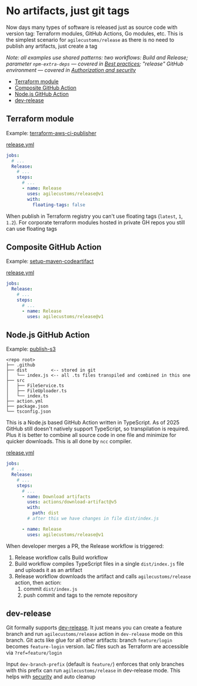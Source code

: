 # No artifacts, just git tags

Now days many types of software is released just as source code with version tag: Terraform modules, GitHub Actions, Go modules, etc.
This is the simplest scenario for `agilecustoms/release` as there is no need to publish any artifacts, just create a tag

_Note: all examples use shared patterns: two workflows: Build and Release; parameter `npm-extra-deps` —
covered in [Best practices](../best-practices.md); "release" GitHub environment — covered in [Authorization and security](../authorization.md)_

- [Terraform module](#terraform-module)
- [Composite GitHub Action](#composite-github-action)
- [Node.js GitHub Action](#nodejs-github-action)
- [dev-release](#dev-release)

## Terraform module

Example: [terraform-aws-ci-publisher](https://github.com/agilecustoms/terraform-aws-ci-builder)

[release.yml](https://github.com/agilecustoms/terraform-aws-ci-builder/blob/main/.github/workflows/release.yml)
```yaml
jobs:
  # ...
  Release:
    # ...
    steps:
      # ...
      - name: Release
        uses: agilecustoms/release@v1
        with:
          floating-tags: false
```
When publish in Terraform registry you can't use floating tags (`latest`, `1`, `1.2`).
For corporate terraform modules hosted in private GH repos you still can use floating tags

## Composite GitHub Action

Example: [setup-maven-codeartifact](https://github.com/agilecustoms/setup-maven-codeartifact)

[release.yml](https://github.com/agilecustoms/setup-maven-codeartifact/blob/main/.github/workflows/release.yml)
```yaml
jobs:
  Release:
    # ...
    steps:
      # ...
      - name: Release
        uses: agilecustoms/release@v1
```

## Node.js GitHub Action

Example: [publish-s3](https://github.com/agilecustoms/publish-s3)

```
<repo root>
├── .github
├── dist         <-- stored in git
│   └── index.js <-- all .ts files transpiled and combined in this one
├── src
│   ├── FileService.ts
│   ├── FileUploader.ts
│   └── index.ts
├── action.yml
├── package.json
└── tsconfig.json
```

This is a Node.js based GitHub Action written in TypeScript.
As of 2025 GitHub still doesn't natively support TypeScript, so transpilation is required.
Plus it is better to combine all source code in one file and minimize for quicker downloads.
This is all done by `ncc` compiler.

[release.yml](https://github.com/agilecustoms/publish-s3/blob/main/.github/workflows/release.yml)
```yaml
jobs:
  # ...
  Release:
    # ...
    steps:
      # ...
      - name: Download artifacts
        uses: actions/download-artifact@v5
        with:
          path: dist
        # after this we have changes in file dist/index.js

      - name: Release
        uses: agilecustoms/release@v1
```

When developer merges a PR, the Release workflow is triggered:
1. Release workflow calls Build workflow
2. Build workflow compiles TypeScript files in a single `dist/index.js` file and uploads it as an artifact
3. Release workflow downloads the artifact and calls `agilecustoms/release` action, then action:
   1. commit `dist/index.js`
   2. push commit and tags to the remote repository

## dev-release

Git formally supports [dev-release](../features/dev-release.md). It just means you can create a feature branch
and run `agilecustoms/release` action in `dev-release` mode on this branch.
Git acts like glue for all other artifacts: branch `feature/login` becomes `feature-login` version.
IaC files such as Terraform are accessible via `?ref=feature/login`

Input `dev-branch-prefix` (default is `feature/`) enforces that only branches with this prefix
can run `agilecustoms/release` in dev-release mode.
This helps with [security](../features/dev-release.md#security) and auto cleanup
